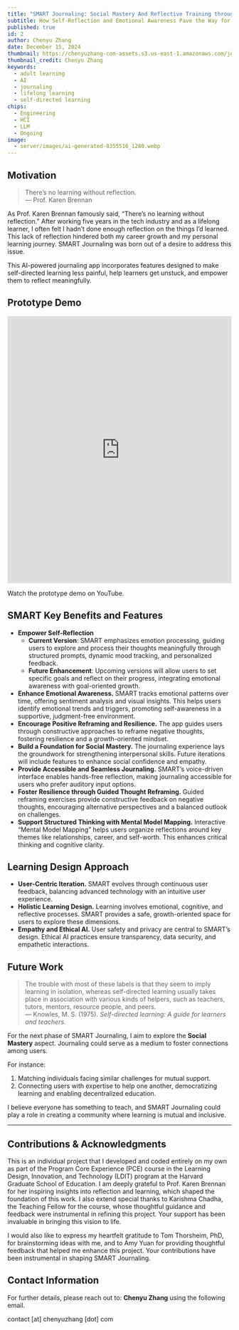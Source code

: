 ```yaml
---
title: "SMART Journaling: Social Mastery And Reflective Training through AI-Powered Journaling"
subtitle: How Self-Reflection and Emotional Awareness Pave the Way for Lifelong Learning
published: true
id: 2
author: Chenyu Zhang
date: December 15, 2024
thumbnail: https://chenyuzhang-com-assets.s3.us-east-1.amazonaws.com/journaling/ScreenRecording2024-12-17at1.48.48PM-ezgif.com-video-to-gif-converter.gif
thumbnail_credit: Chenyu Zhang
keywords:
  - adult learning
  - AI
  - journaling
  - lifelong learning
  - self-directed learning
chips:
  - Engineering
  - HCI
  - LLM
  - Ongoing
image:
  - server/images/ai-generated-8355516_1280.webp
---
```


## Motivation

> There’s no learning without reflection.  
> — Prof. Karen Brennan

As Prof. Karen Brennan famously said, “There’s no learning without reflection.” After working five years in the tech industry and as a lifelong learner, I often felt I hadn’t done enough reflection on the things I’d learned. This lack of reflection hindered both my career growth and my personal learning journey. SMART Journaling was born out of a desire to address this issue.

This AI-powered journaling app incorporates features designed to make self-directed learning less painful, help learners get unstuck, and empower them to reflect meaningfully.

<!-- TODO: ## Research Questions (RQs)

RQ1: TBD

RQ2: TBD -->

## Prototype Demo

<iframe width="100%" height="600" src="https://www.youtube.com/embed/MVfDjk9PjoI?si=ENU_np2rsJc7SgrM" title="YouTube video player" frameborder="0" allow="accelerometer; autoplay; clipboard-write; encrypted-media; gyroscope; picture-in-picture; web-share" referrerpolicy="strict-origin-when-cross-origin" allowfullscreen></iframe>

Watch the prototype demo on YouTube.

## SMART Key Benefits and Features

- **Empower Self-Reflection**
  - **Current Version**: SMART emphasizes emotion processing, guiding users to explore and process their thoughts meaningfully through structured prompts, dynamic mood tracking, and personalized feedback.
  - **Future Enhancement**: Upcoming versions will allow users to set specific goals and reflect on their progress, integrating emotional awareness with goal-oriented growth.
- **Enhance Emotional Awareness.** SMART tracks emotional patterns over time, offering sentiment analysis and visual insights. This helps users identify emotional trends and triggers, promoting self-awareness in a supportive, judgment-free environment.
- **Encourage Positive Reframing and Resilience.** The app guides users through constructive approaches to reframe negative thoughts, fostering resilience and a growth-oriented mindset.
- **Build a Foundation for Social Mastery.** The journaling experience lays the groundwork for strengthening interpersonal skills. Future iterations will include features to enhance social confidence and empathy.
- **Provide Accessible and Seamless Journaling.** SMART’s voice-driven interface enables hands-free reflection, making journaling accessible for users who prefer auditory input options.
- **Foster Resilience through Guided Thought Reframing.** Guided reframing exercises provide constructive feedback on negative thoughts, encouraging alternative perspectives and a balanced outlook on challenges.
- **Support Structured Thinking with Mental Model Mapping.** Interactive “Mental Model Mapping” helps users organize reflections around key themes like relationships, career, and self-worth. This enhances critical thinking and cognitive clarity.

## Learning Design Approach

- **User-Centric Iteration.** SMART evolves through continuous user feedback, balancing advanced technology with an intuitive user experience.
- **Holistic Learning Design.** Learning involves emotional, cognitive, and reflective processes. SMART provides a safe, growth-oriented space for users to explore these dimensions.
- **Empathy and Ethical AI.** User safety and privacy are central to SMART’s design. Ethical AI practices ensure transparency, data security, and empathetic interactions.

## Future Work

> The trouble with most of these labels is that they seem to imply learning in isolation, whereas self-directed learning usually takes place in association with various kinds of helpers, such as teachers, tutors, mentors, resource people, and peers.  
> — Knowles, M. S. (1975). _Self-directed learning: A guide for learners and teachers._

For the next phase of SMART Journaling, I aim to explore the **Social Mastery** aspect. Journaling could serve as a medium to foster connections among users.

For instance:

1. Matching individuals facing similar challenges for mutual support.
2. Connecting users with expertise to help one another, democratizing learning and enabling decentralized education.

I believe everyone has something to teach, and SMART Journaling could play a role in creating a community where learning is mutual and inclusive.

---

## Contributions & Acknowledgments

This is an individual project that I developed and coded entirely on my own as part of the Program Core Experience (PCE) course in the Learning Design, Innovation, and Technology (LDIT) program at the Harvard Graduate School of Education. I am deeply grateful to Prof. Karen Brennan for her inspiring insights into reflection and learning, which shaped the foundation of this work. I also extend special thanks to Karishma Chadha, the Teaching Fellow for the course, whose thoughtful guidance and feedback were instrumental in refining this project. Your support has been invaluable in bringing this vision to life.

I would also like to express my heartfelt gratitude to Tom Thorsheim, PhD, for brainstorming ideas with me, and to Amy Yuan for providing thoughtful feedback that helped me enhance this project. Your contributions have been instrumental in shaping SMART Journaling.

<!-- TODO: acknowledment AI Venture class.

TODO: acknowledgement Professor Paul Liang from the MIT Media Lab for your genunious times.

TODO: acknowledgement Tom for brainstorming -->

## Contact Information

For further details, please reach out to: **Chenyu Zhang** using the following email.

contact [at] chenyuzhang [dot] com

